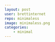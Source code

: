 ```yaml
---
layout: post
user: brettinternet
repo: minimaless
image: minimaless.png
categories: 
    - minimal
---
```



